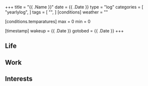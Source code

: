+++
title = "{{ .Name }}"
date =  {{ .Date }}
type = "log"
categories = [ "yearlylog", ]
tags = [
    "",
]
[conditions]
weather = ""

[conditions.temparatures]
max = 0
min = 0

[timestamp]
wakeup = {{ .Date }}
gotobed = {{ .Date }}
+++

## Life

## Work

## Interests